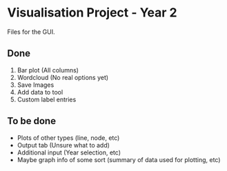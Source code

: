 # Visualisation Project - Year 2

Files for the GUI. 

## Done
1. Bar plot (All columns)
2. Wordcloud (No real options yet)
2. Save Images
3. Add data to tool
4. Custom label entries


## To be done
* Plots of other types (line, node, etc)
* Output tab (Unsure what to add)
* Additional input (Year selection, etc)
* Maybe graph info of some sort (summary of data used for plotting, etc)
